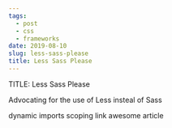 ```yaml
---
tags:
  - post
  - css
  - frameworks
date: 2019-08-10
slug: less-sass-please
title: Less Sass Please
---
```


TITLE: Less Sass Please

Advocating for the use of Less insteal of Sass

dynamic imports
scoping
link awesome article
